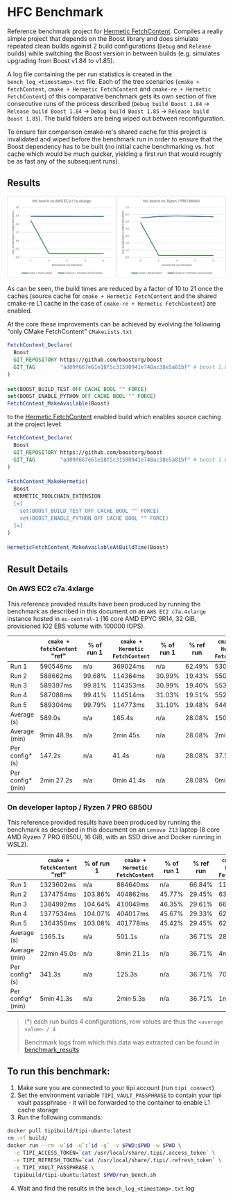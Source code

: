 HFC Benchmark
=============

Reference benchmark project for [Hermetic FetchContent](https://github.com/tipi-build/hfc). Compiles a really simple project that depends on the Boost library and does simulate repeated clean builds against 2 build configurations (`Debug` and `Release` builds) while switching the Boost version in between builds (e.g. simulates upgrading from Boost v1.84 to v1.85).

A log file containing the per run statistics is created in the `bench_log_<timestamp>.txt` file. Each of the tree scenarios (`cmake + fetchContent`, `cmake + Hermetic FetchContent` and `cmake-re + Hermetic FetchContent`) of this comparative benchmark gets its own section of five consecutive runs of the process described (`Debug build Boost 1.84` -> `Release build Boost 1.84` -> `Debug build Boost 1.85` -> `Release build Boost 1.85`). The build folders are being wiped out between reconfiguration.

To ensure fair comparison cmake-re's shared cache for this project is invalidated and wiped before the benchmark run in order to ensure that the Boost dependency has to be built (no initial cache benchmarking vs. hot cache which would be much quicker, yielding a first run that would roughly be as fast any of the subsequent runs).

Results
-------

![Benchmark Chart](assets/benchmark_chart.png)

As can be seen, the build times are reduced by a factor of 10 to 21 once the caches (source cache for `cmake + Hermetic FetchContent` and the shared cmake-re L1 cache in the case of `cmake-re + Hermetic FetchContent`) are enabled.

At the core these improvements can be achieved by evolving the following "only CMake FetchContent" `CMakeLists.txt` 

```cmake
FetchContent_Declare(
  Boost
  GIT_REPOSITORY https://github.com/boostorg/boost
  GIT_TAG        "ad09f667e61e18f5c31590941e748ac38e5a81bf" # boost 1.85
)

set(BOOST_BUILD_TEST OFF CACHE BOOL "" FORCE)
set(BOOST_ENABLE_PYTHON OFF CACHE BOOL "" FORCE)
FetchContent_MakeAvailable(Boost)
```

to the [Hermetic FetchContent](https://github.com/tipi-build/hfc) enabled build which enables source caching at the project level:

```cmake
FetchContent_Declare(
  Boost
  GIT_REPOSITORY https://github.com/boostorg/boost
  GIT_TAG        "ad09f667e61e18f5c31590941e748ac38e5a81bf" # boost 1.85
)

FetchContent_MakeHermetic(
  Boost
  HERMETIC_TOOLCHAIN_EXTENSION
  [=[
    set(BOOST_BUILD_TEST OFF CACHE BOOL "" FORCE)
    set(BOOST_ENABLE_PYTHON OFF CACHE BOOL "" FORCE)
  ]=]
)

HermeticFetchContent_MakeAvailableAtBuildTime(Boost)
```


Result Details
--------------

### On AWS EC2 c7a.4xlarge

This reference provided results have been produced by running the benchmark as described in this document on an `AWS EC2 c7a.4xlarge` instance hosted in `eu-central-1` (16 core AMD EPYC 9R14, 32 GiB, provisioned IO2 EBS volume with 100000 IOPS).

|                   | `cmake + fetchContent` "ref"  | % of run 1  | `cmake + Hermetic FetchContent` | % of run 1  | % **ref** run | `cmake-re + Hermetic FetchContent`  | % of run 1  | % **ref** run |
|-------------------|-------------------------------|-------------|---------------------------------|-------------|---------------|-------------------------------------|-------------|---------------|
| Run 1             | 590546ms                      | n/a         | 369024ms                        | n/a         | 62.49%        | 530265ms                            | n/a         | 89.79%        |
| Run 2             | 588662ms                      | 99.68%      | 114364ms                        | 30.99%      | 19.43%        | 55070ms                             | 10.39%      |  9.36%        |
| Run 3             | 589397ms                      | 99.81%      | 114353ms                        | 30.99%      | 19.40%        | 55355ms                             | 10.44%      |  9.39%        |
| Run 4             | 587088ms                      | 99.41%      | 114514ms                        | 31.03%      | 19.51%        | 55205ms                             | 10.41%      |  9.40%        |
| Run 5             | 589304ms                      | 99.79%      | 114773ms                        | 31.10%      | 19.48%        | 54437ms                             | 10.27%      |  9.24%        |
| Average (s)       | 589.0s                        | n/a         | 165.4s                          | n/a         | 28.08%        | 150.1s	                            | n/a         | 25.48%        |
| Average (min)     | 9min 48.9s                    | n/a         | 2min 45s                        | n/a         | 28.08%        | 2min 30s                            | n/a         | 25.48%        |
| Per config* (s)   | 147.2s                        | n/a         | 41.4s                           | n/a         | 28.08%        | 37.5s                               | n/a         | 25.48%        |
| Per config* (min) | 2min 27.2s                    | n/a         | 0min 41.4s                      | n/a         | 28.08%        | 0min 37.5s                          | n/a         | 25.48%        |

### On developer laptop / Ryzen 7 PRO 6850U

This reference provided results have been produced by running the benchmark as described in this document on an `Lenovo Z13` laptop (8 core AMD Ryzen 7 PRO 6850U, 16 GiB, with an SSD drive and Docker running in WSL2).

|                   | `cmake + fetchContent` "ref"  | % of run 1  | `cmake + Hermetic FetchContent` | % of run 1  | % **ref** run | `cmake-re + Hermetic FetchContent`  | % of run 1  | % **ref** run |
|-------------------|-------------------------------|-------------|---------------------------------|-------------|---------------|-------------------------------------|-------------|---------------|
| Run 1             | 1323602ms                     | n/a         | 884640ms                        | n/a         | 66.84%        | 1163952ms                           | n/a         | 87.94%        |
| Run 2             | 1374754ms                     | 103.86%     | 404862ms                        | 45.77%      | 29.45%        | 63803ms                             | 5.48%       |  4.64%        |
| Run 3             | 1384992ms                     | 104.64%     | 410049ms                        | 46.35%      | 29.61%        | 66127ms                             | 5.68%       |  4.77%        |
| Run 4             | 1377534ms                     | 104.07%     | 404017ms                        | 45.67%      | 29.33%        | 62038ms                             | 5.33%       |  4.50%        |
| Run 5             | 1364350ms                     | 103.08%     | 401778ms                        | 45.42%      | 29.45%        | 62112ms                             | 5.34%       |  4.55%        |
| Average (s)       | 1365.1s                       | n/a         | 501.1s                          | n/a         | 36.71%        | 283.6s                              | n/a         | 20.78%        |
| Average (min)     | 22min 45.0s                   | n/a         | 8min 21.1s                      | n/a         | 36.71%        | 4min 43.6s                          | n/a         | 20.78%        |
| Per config* (s)   | 341.3s                        | n/a         | 125.3s                          | n/a         | 36.71%        | 70.9s                               | n/a         | 20.78%        |
| Per config* (min) | 5min 41.3s                    | n/a         | 2min 5.3s                       | n/a         | 36.71%        | 1min 10.9s                          | n/a         | 20.78%        |

>
> (*) each run builds 4 configurations, row values are thus the `<average value> / 4`
>
> Benchmark logs from which this data was extracted can be found in [benchmark_results](./benchmark_results/)
>

To run this benchmark:
----------------------

1. Make sure you are connected to your tipi account (run `tipi connect`)
2. Set the environment variable `TIPI_VAULT_PASSPHRASE` to contain your tipi vault passphrase - it will be forwarded to the container to enable L1 cache storage
3. Run the following commands:

```bash
docker pull tipibuild/tipi-ubuntu:latest
rm -rf build/
docker run --rm -u`id -u`:`id -g` -v $PWD:$PWD -w $PWD \
  -e TIPI_ACCESS_TOKEN=`cat /usr/local/share/.tipi/.access_token` \
  -e TIPI_REFRESH_TOKEN=`cat /usr/local/share/.tipi/.refresh_token` \
  -e TIPI_VAULT_PASSPHRASE \
  tipibuild/tipi-ubuntu:latest $PWD/run_bench.sh
```

4. Wait and find the results in the `bench_log_<timestamp>.txt` log


